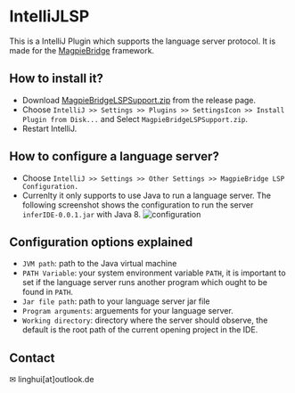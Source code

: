 # IntelliJLSP

This is a IntelliJ Plugin which supports the language server protocol. It is made for the [MagpieBridge](https://github.com/MagpieBridge/MagpieBridge) framework.

## How to install it?
- Download [MagpieBridgeLSPSupport.zip](https://github.com/MagpieBridge/IntelliJLSP/releases/download/v1.0/MagpieBridgeLSPSupport.zip) from the release page.
- Choose `IntelliJ >> Settings >> Plugins >> SettingsIcon >> Install Plugin from Disk...` and Select `MagpieBridgeLSPSupport.zip`.
- Restart IntelliJ.
## How to configure a language server?
- Choose `IntelliJ >> Settings >> Other Settings >> MagpieBridge LSP Configuration.` 
- Currenlty it only supports to use Java to run a language server. The following screenshot shows the configuration to run the server `inferIDE-0.0.1.jar` with Java 8.
![configuration](https://github.com/MagpieBridge/MagpieBridge/blob/develop/doc/intellij1.PNG)
## Configuration options explained
- `JVM path`: path to the Java virtual machine
- `PATH Variable`: your system environment variable `PATH`, it is important to set if the language server runs another program which ought to be found in `PATH`.
- `Jar file path`: path to your language server jar file
- `Program arguments`: arguements for your language server.
- `Working directory`: directory where the server should observe, the default is the root path of the current opening project in the IDE. 
## Contact 
&#x2709; linghui[at]outlook.de
